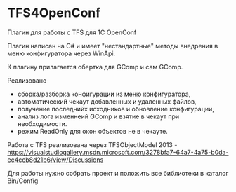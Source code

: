 # TFS4OpenConf
Плагин для работы с TFS для 1C OpenConf

Плагин написан на C# и имеет "нестандартные" методы внедрения в меню конфигуратора через WinApi.

К плагину прилагается обертка для GComp и сам GComp.

Реализовано 
- сборка/разборка конфигурации из меню конфигуратора, 
- автоматический чекаут добавленных и удаленных файлов, 
- получение последнийх исходников и обновление конфигурации, 
- анализ лога изменнеий GComp и взятие в чекаут при необходимости.
- режим ReadOnly для окон объектов не в чекауте.

Работа с TFS реализована через TFSObjectModel 2013 - https://visualstudiogallery.msdn.microsoft.com/3278bfa7-64a7-4a75-b0da-ec4ccb8d21b6/view/Discussions

Для работы нужно собрать проект и положить все библиотеки в каталог Bin/Config
